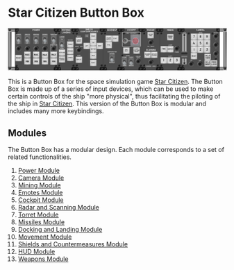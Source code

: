 # Star Citizen Button Box

![Star Citizen Buttom Box](images/StarCitizen_ButtomBox_602x12mm.png)

This is a Button Box for the space simulation game [Star Citizen](https://robertsspaceindustries.com/star-citizen/).
The Button Box is made up of a series of input devices, which can be used to
make certain controls of the ship "more physical", thus facilitating the
piloting of the ship in [Star Citizen](https://robertsspaceindustries.com/star-citizen/).
This version of the Button Box is modular and  includes many more keybindings.

## Modules

The Button Box has a modular design. Each module corresponds to a set of related
functionalities.

1. [Power Module](modules/PowerModule/README.md)
1. [Camera Module](modules/CameraModule/README.md)
1. [Mining Module](modules/MiningModule/README.md)
1. [Emotes Module](modules/EmotesModule/README.md)
1. [Cockpit Module](modules/CockpitModule/README.md)
1. [Radar and Scanning Module](modules/RadarScanningModule/README.md)
1. [Torret Module](modules/TorretModule/README.md)
1. [Missiles Module](modules/MissilesModule/README.md)
1. [Docking and Landing Module](modules/DockingLandingModule/README.md)
1. [Movement Module](modules/MovementModule/README.md)
1. [Shields and Countermeasures Module](modules/ShieldsCountermeasuresModule/README.md)
1. [HUD Module](modules/HudModule/README.md)
1. [Weapons Module](modules/WeaponsModule/README.md)
